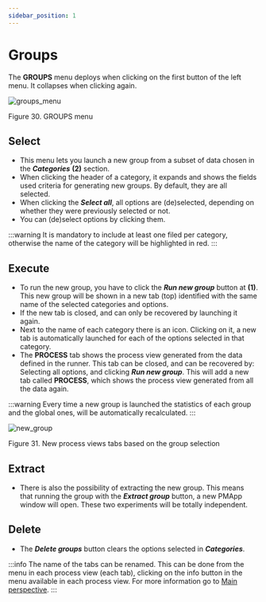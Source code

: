 ```yaml
---
sidebar_position: 1
---
```


# Groups 

The **GROUPS** menu deploys when clicking on the first button of the left menu. It collapses when clicking again.

![groups_menu](/img/menu-groups.png "groups_menu")

Figure 30. GROUPS menu

## Select
*	This menu lets you launch a new group from a subset of data chosen in the **_Categories_** **(2)** section.
*	When clicking the header of a category, it expands and shows the fields used criteria for generating new groups. By default, they are all selected.
*	When clicking the **_Select all_**, all options are (de)selected, depending on whether they were previously selected or not. 
*	You can (de)select options by clicking them.

:::warning
It is mandatory to include at least one filed per category, otherwise the name of the category will be highlighted in red.
:::

## Execute
*	To run the new group, you have to click the **_Run new group_** button at **(1)**. This new group will be shown in a new tab (top) identified with the same name of the selected categories and options.
*	If the new tab is closed, and can only be recovered by launching it again.
*	Next to the name of each category there is an icon. Clicking on it, a new tab is automatically launched for each of the options selected in that category.
*	The **PROCESS** tab shows the process view generated from the data defined in the runner. This tab can be closed, and can be recovered by: Selecting all options, and clicking **_Run new group_**. This will add a new tab called **PROCESS**, which shows the process view generated from all the data again.

:::warning 
Every time a new group is launched the statistics of each group and the global ones, will be automatically recalculated.
:::

![new_group](/img/grupos-varios-process.png "new_group")

Figure 31. New process views tabs based on the group selection

## Extract

*	There is also the possibility of extracting the new group. This means that running the group with the **_Extract group_** button, a new PMApp window will open. These two experiments will be totally independent.

## Delete

*   The **_Delete groups_** button clears the options selected in **_Categories_**.

:::info
The name of the tabs can be renamed. This can be done from the menu in each process view (each tab), clicking on the info button in the menu available in each process view. For more information go to [Main perspective](../main-perspective.md).
:::
